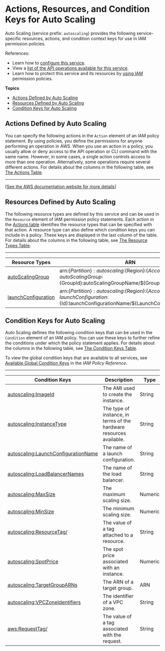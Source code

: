 # Actions, Resources, and Condition Keys for Auto Scaling<a name="list_autoscaling"></a>

Auto Scaling \(service prefix: `autoscaling`\) provides the following service\-specific resources, actions, and condition context keys for use in IAM permission policies\.

References:
+ Learn how to [configure this service](http://docs.aws.amazon.com/autoscaling/latest/userguide/)\.
+ View a [list of the API operations available for this service](http://docs.aws.amazon.com/AutoScaling/latest/APIReference/)\.
+ Learn how to protect this service and its resources by [using IAM](http://docs.aws.amazon.com/autoscaling/latest/userguide/IAM.html) permission policies\.

**Topics**
+ [Actions Defined by Auto Scaling](#autoscaling-actions-as-permissions)
+ [Resources Defined by Auto Scaling](#autoscaling-resources-for-iam-policies)
+ [Condition Keys for Auto Scaling](#autoscaling-policy-keys)

## Actions Defined by Auto Scaling<a name="autoscaling-actions-as-permissions"></a>

You can specify the following actions in the `Action` element of an IAM policy statement\. By using policies, you define the permissions for anyone performing an operation in AWS\. When you use an action in a policy, you usually allow or deny access to the API operation or CLI command with the same name\. However, in some cases, a single action controls access to more than one operation\. Alternatively, some operations require several different actions\. For details about the columns in the following table, see [The Actions Table](reference_policies_actions-resources-contextkeys.md#actions_table)\.


****  
[\[See the AWS documentation website for more details\]](http://docs.aws.amazon.com/IAM/latest/UserGuide/list_autoscaling.html)

## Resources Defined by Auto Scaling<a name="autoscaling-resources-for-iam-policies"></a>

The following resource types are defined by this service and can be used in the `Resource` element of IAM permission policy statements\. Each action in the [Actions table](#autoscaling-actions-as-permissions) identifies the resource types that can be specified with that action\. A resource type can also define which condition keys you can include in a policy\. These keys are displayed in the last column of the table\. For details about the columns in the following table, see [The Resource Types Table](reference_policies_actions-resources-contextkeys.md#resources_table)\.


****  

| Resource Types | ARN | Condition Keys | 
| --- | --- | --- | 
| [autoScalingGroup](http://docs.aws.amazon.com/autoscaling/latest/userguide/control-access-using-iam.html#policy-auto-scaling-resources) | arn:$\{Partition\}:autoscaling:$\{Region\}:$\{Account\}:autoScalingGroup:$\{GroupId\}:autoScalingGroupName/$\{GroupFriendlyName\} | [autoscaling:ResourceTag/](#autoscaling-autoscaling_ResourceTag_)  | 
| [launchConfiguration](http://docs.aws.amazon.com/autoscaling/latest/userguide/control-access-using-iam.html#policy-auto-scaling-resources) | arn:$\{Partition\}:autoscaling:$\{Region\}:$\{Account\}:launchConfiguration:$\{Id\}:launchConfigurationName/$\{LaunchConfigurationName\} |  | 

## Condition Keys for Auto Scaling<a name="autoscaling-policy-keys"></a>

Auto Scaling defines the following condition keys that can be used in the `Condition` element of an IAM policy\. You can use these keys to further refine the conditions under which the policy statement applies\. For details about the columns in the following table, see [The Condition Keys Table](reference_policies_actions-resources-contextkeys.md#context_keys_table)\.

To view the global condition keys that are available to all services, see [Available Global Condition Keys](http://docs.aws.amazon.com/IAM/latest/UserGuide/reference_policies_condition-keys.html#AvailableKeys) in the *IAM Policy Reference*\.


****  

| Condition Keys | Description | Type | 
| --- | --- | --- | 
| [autoscaling:ImageId](http://docs.aws.amazon.com/autoscaling/latest/userguide/control-access-using-iam.html#policy-auto-scaling-condition-keys) | The AMI used to create the instance\. | String | 
| [autoscaling:InstanceType](http://docs.aws.amazon.com/autoscaling/latest/userguide/control-access-using-iam.html#policy-auto-scaling-condition-keys) | The type of instance, in terms of the hardware resources available\. | String | 
| [autoscaling:LaunchConfigurationName](http://docs.aws.amazon.com/autoscaling/latest/userguide/control-access-using-iam.html#policy-auto-scaling-condition-keys) | The name of a launch configuration\. | String | 
| [autoscaling:LoadBalancerNames](http://docs.aws.amazon.com/autoscaling/latest/userguide/control-access-using-iam.html#policy-auto-scaling-condition-keys) | The name of the load balancer\. | String | 
| [autoscaling:MaxSize](http://docs.aws.amazon.com/autoscaling/latest/userguide/control-access-using-iam.html#policy-auto-scaling-condition-keys) | The maximum scaling size\. | Numeric | 
| [autoscaling:MinSize](http://docs.aws.amazon.com/autoscaling/latest/userguide/control-access-using-iam.html#policy-auto-scaling-condition-keys) | The minimum scaling size\. | Numeric | 
| [autoscaling:ResourceTag/](http://docs.aws.amazon.com/autoscaling/latest/userguide/control-access-using-iam.html#policy-auto-scaling-condition-keys) | The value of a tag attached to a resource\. | String | 
| [autoscaling:SpotPrice](http://docs.aws.amazon.com/autoscaling/latest/userguide/control-access-using-iam.html#policy-auto-scaling-condition-keys) | The spot price associated with an instance\. | Numeric | 
| [autoscaling:TargetGroupARNs](http://docs.aws.amazon.com/autoscaling/latest/userguide/control-access-using-iam.html#policy-auto-scaling-condition-keys) | The ARN of a target group\. | ARN | 
| [autoscaling:VPCZoneIdentifiers](http://docs.aws.amazon.com/autoscaling/latest/userguide/control-access-using-iam.html#policy-auto-scaling-condition-keys) | The identifier of a VPC zone\. | String | 
| [aws:RequestTag/](http://docs.aws.amazon.com/autoscaling/latest/userguide/control-access-using-iam.html#policy-auto-scaling-condition-keys) | The value of a tag associated with the request\. | String | 